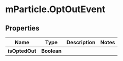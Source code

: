 # mParticle.OptOutEvent

## Properties
Name | Type | Description | Notes
------------ | ------------- | ------------- | -------------
**isOptedOut** | **Boolean** |  |



